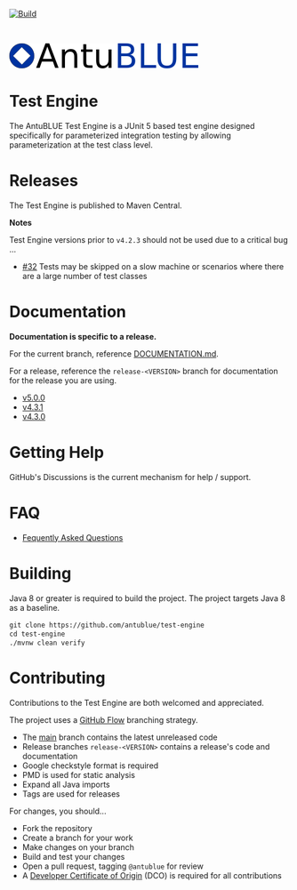 [![Build](https://github.com/antublue/test-engine/actions/workflows/build.yml/badge.svg)](https://github.com/antublue/test-engine/actions/workflows/build.yml)

<br/>

![AntuBLUE logo](assets/logo.png)

# Test Engine

The AntuBLUE Test Engine is a JUnit 5 based test engine designed specifically for parameterized integration testing by allowing parameterization at the test class level.

# Releases

The Test Engine is published to Maven Central.

**Notes**

Test Engine versions prior to `v4.2.3` should not be used due to a critical bug ...

- [#32](https://github.com/antublue/test-engine/issues/32) Tests may be skipped on a slow machine or scenarios where there are a large number of test classes

# Documentation

**Documentation is specific to a release.**

For the current branch, reference [DOCUMENTATION.md](DOCUMENTATION.md).

For a release, reference the `release-<VERSION>` branch for documentation for the release you are using.

- [v5.0.0](https://github.com/antublue/test-engine/tree/release-5.0.0)
- [v4.3.1](https://github.com/antublue/test-engine/tree/release-4.3.1)
- [v4.3.0](https://github.com/antublue/test-engine/tree/release-4.3.0)

# Getting Help

GitHub's Discussions is the current mechanism for help / support.

# FAQ

- [Fequently Asked Questions](FAQ.md)

# Building

Java 8 or greater is required to build the project. The project targets Java 8 as a baseline.

```shell
git clone https://github.com/antublue/test-engine
cd test-engine
./mvnw clean verify
```

# Contributing

Contributions to the Test Engine are both welcomed and appreciated.

The project uses a [GitHub Flow](https://docs.github.com/en/get-started/quickstart/github-flow) branching strategy.

- The [main](/) branch contains the latest unreleased code
- Release branches `release-<VERSION>` contains a release's code and documentation
- Google checkstyle format is required
- PMD is used for static analysis
- Expand all Java imports
- Tags are used for releases

For changes, you should...

- Fork the repository
- Create a branch for your work
- Make changes on your branch
- Build and test your changes
- Open a pull request, tagging `@antublue` for review
- A [Developer Certificate of Origin](DCO.md) (DCO) is required for all contributions